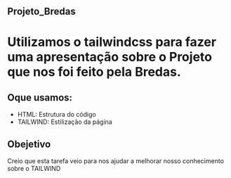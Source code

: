 ## Projeto_Bredas
# Utilizamos o tailwindcss para fazer uma apresentação sobre o Projeto que nos foi feito pela Bredas.

## Oque usamos:
- HTML: Estrutura do código
- TAILWIND: Estilização da página

## Obejetivo
Creio que esta tarefa veio para nos ajudar a melhorar nosso conhecimento sobre o TAILWIND
